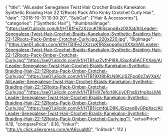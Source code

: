 {
	"title": "AliLeader Senegalese Twist Hair Crochet Braids Kanekalon Synthetic Braiding Hair 22  12Roots Pack Afro Kinky Crotchet Curly Hair",
	"date": "2018-10-31 10:30:20",
	"SubCat": ["Hair & Accessories"],
	"categories": ["Synthetic Hair"],
	"thumbnailImage": "https://ae01.alicdn.com/kf/HTB1FeZzXzzuK1RjSsppq6xz0XXaI/AliLeader-Senegalese-Twist-Hair-Crochet-Braids-Kanekalon-Synthetic-Braiding-Hair-22-12Roots-Pack-Omber-Crotchet-Curly.jpg_220x220.jpg",
	"BigImage": ["https://ae01.alicdn.com/kf/HTB1FeZzXzzuK1RjSsppq6xz0XXaI/AliLeader-Senegalese-Twist-Hair-Crochet-Braids-Kanekalon-Synthetic-Braiding-Hair-22-12Roots-Pack-Omber-Crotchet-Curly.jpg","https://ae01.alicdn.com/kf/HTB1uzZyfhPI8KJjSspfq6ACFXXab/AliLeader-Senegalese-Twist-Hair-Crochet-Braids-Kanekalon-Synthetic-Braiding-Hair-22-12Roots-Pack-Omber-Crotchet-Curly.jpg","https://ae01.alicdn.com/kf/HTB19Xt8bRLN8KJjSZFpq6zZaVXaX/AliLeader-Senegalese-Twist-Hair-Crochet-Braids-Kanekalon-Synthetic-Braiding-Hair-22-12Roots-Pack-Omber-Crotchet-Curly.jpg","https://ae01.alicdn.com/kf/HTB1HX7efcrI8KJjy0Fhq6zfnpXaU/AliLeader-Senegalese-Twist-Hair-Crochet-Braids-Kanekalon-Synthetic-Braiding-Hair-22-12Roots-Pack-Omber-Crotchet-Curly.jpg","https://ae01.alicdn.com/kf/HTB1iicmfgLD8KJjSszeq6yGRpXac/AliLeader-Senegalese-Twist-Hair-Crochet-Braids-Kanekalon-Synthetic-Braiding-Hair-22-12Roots-Pack-Omber-Crotchet-Curly.jpg"],
	"actualPrice": 4.16,
	"comparePrice": 8.16,
	"linkurl": "http://s.click.aliexpress.com/e/A6cuaM0",
	"inStock": 112
}
